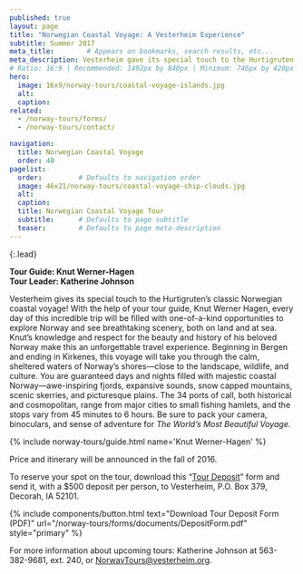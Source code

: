 ```yaml
---
published: true
layout: page
title: "Norwegian Coastal Voyage: A Vesterheim Experience"
subtitle: Summer 2017
meta_title:        # Appears on bookmarks, search results, etc...
meta_description: Vesterheim gave its special touch to the Hurtigruten’s classic Norwegian coastal voyage! Every day of this incredible trip was filled with one-of-a-kind opportunities to explore Norway and see breathtaking scenery. 
# Ratio: 16:9 | Recommended: 1492px by 840px | Minimum: 746px by 420px
hero:
  image: 16x9/norway-tours/coastal-voyage-islands.jpg
  alt: 
  caption:
related: 
  - /norway-tours/forms/
  - /norway-tours/contact/

navigation:
  title: Norwegian Coastal Voyage
  order: 40
pagelist:
  order:         # Defaults to navigation order
  image: 46x21/norway-tours/coastal-voyage-ship-clouds.jpg
  alt: 
  caption:   
  title: Norwegian Coastal Voyage Tour
  subtitle:      # Defaults to page subtitle
  teaser:        # Defaults to page meta-description  
---
```

{:.lead}

**Tour Guide: Knut Werner-Hagen** <br />
**Tour Leader: Katherine Johnson** 

Vesterheim gives its special touch to the Hurtigruten’s classic Norwegian coastal voyage! With the help of your tour guide, Knut Werner Hagen, every day of this incredible trip will be filled with one-of-a-kind opportunities to explore Norway and see breathtaking scenery, both on land and at sea. Knut’s knowledge and respect for the beauty and history of his beloved Norway make this an unforgettable travel experience. Beginning in Bergen and ending in Kirkenes, this voyage will take you through the calm, sheltered waters of Norway’s shores—close to the landscape, wildlife, and culture. You are guaranteed days and nights filled with majestic coastal Norway—awe-inspiring fjords, expansive sounds, snow capped mountains, scenic skerries, and picturesque plains. The 34 ports of call, both historical and cosmopolitan, range from major cities to small fishing hamlets, and the stops vary from 45 minutes to 6 hours. Be sure to pack your camera, binoculars, and sense of adventure for _The World’s Most Beautiful Voyage._

{% include norway-tours/guide.html name='Knut Werner-Hagen' %}

Price and itinerary will be announced in the fall of 2016.

To reserve your spot on the tour, download this “[Tour Deposit](/norway-tours/forms/documents/DepositForm.pdf)” form and send it, with a $500 deposit per person, to Vesterheim, P.O. Box 379, Decorah, IA 52101.

{% include components/button.html text="Download Tour Deposit Form (PDF)" url="/norway-tours/forms/documents/DepositForm.pdf" style="primary" %}

For more information about upcoming tours: Katherine Johnson at 563-382-9681, ext. 240, or [NorwayTours@vesterheim.org](mailto:NorwayTours@vesterheim.org).